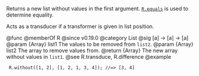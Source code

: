 Returns a new list without values in the first argument.
[`R.equals`](#equals) is used to determine equality.

Acts as a transducer if a transformer is given in list position.

@func
@memberOf R
@since v0.19.0
@category List
@sig [a] -> [a] -> [a]
@param {Array} list1 The values to be removed from `list2`.
@param {Array} list2 The array to remove values from.
@return {Array} The new array without values in `list1`.
@see R.transduce, R.difference
@example

     R.without([1, 2], [1, 2, 1, 3, 4]); //=> [3, 4]
